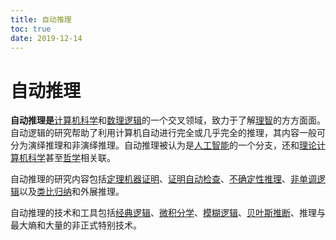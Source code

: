 ```yaml
---
title: 自动推理
toc: true
date: 2019-12-14
---
```

# 自动推理


**自动推理是**[计算机科学](https://zh.wikipedia.org/wiki/计算机科学)和[数理逻辑](https://zh.wikipedia.org/wiki/数理逻辑)的一个交叉领域，致力于了解[理智](https://zh.wikipedia.org/wiki/理智)的方方面面。自动逻辑的研究帮助了利用计算机自动进行完全或几乎完全的推理，其内容一般可分为演绎推理和非演绎推理。自动推理被认为是[人工智能](https://zh.wikipedia.org/wiki/人工智能)的一个分支，还和[理论计算机科学](https://zh.wikipedia.org/wiki/理論計算機科學)甚至[哲学](https://zh.wikipedia.org/wiki/哲学)相关联。

自动推理的研究内容包括[定理机器证明](https://zh.wikipedia.org/wiki/定理机器证明)、[证明自动检查](https://zh.wikipedia.org/w/index.php?title=证明自动检查&action=edit&redlink=1)、[不确定性推理](https://zh.wikipedia.org/wiki/不确定性推理)、[非单调逻辑](https://zh.wikipedia.org/wiki/非单调逻辑)以及[类比](https://zh.wikipedia.org/wiki/类比)[归纳](https://zh.wikipedia.org/wiki/归纳)和外展推理。

自动推理的技术和工具包括[经典逻辑](https://zh.wikipedia.org/wiki/经典逻辑)、[微积分学](https://zh.wikipedia.org/wiki/微积分学)、[模糊逻辑](https://zh.wikipedia.org/wiki/模糊逻辑)、[贝叶斯推断](https://zh.wikipedia.org/wiki/贝叶斯推断)、推理与最大熵和大量的非正式特别技术。

